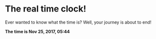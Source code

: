 # The real time clock!

Ever wanted to know what the time is? Well, your journey is about to end!

**The time is Nov 25, 2017, 05:44**